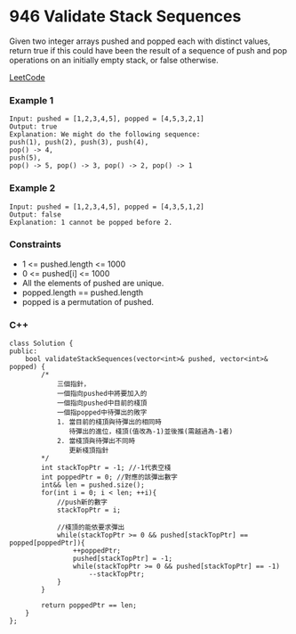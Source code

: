 # 946 Validate Stack Sequences

Given two integer arrays pushed and popped each with distinct values, return true if this could have been the result of a sequence of push and pop operations on an initially empty stack, or false otherwise.

[LeetCode](https://leetcode.cn/problems/validate-stack-sequences/)


### Example 1

```
Input: pushed = [1,2,3,4,5], popped = [4,5,3,2,1]
Output: true
Explanation: We might do the following sequence:
push(1), push(2), push(3), push(4),
pop() -> 4,
push(5),
pop() -> 5, pop() -> 3, pop() -> 2, pop() -> 1
```

### Example 2

```
Input: pushed = [1,2,3,4,5], popped = [4,3,5,1,2]
Output: false
Explanation: 1 cannot be popped before 2.
```

### Constraints

* 1 <= pushed.length <= 1000
* 0 <= pushed[i] <= 1000
* All the elements of pushed are unique.
* popped.length == pushed.length
* popped is a permutation of pushed.

### C++ 

```
class Solution {
public:
    bool validateStackSequences(vector<int>& pushed, vector<int>& popped) {
        /*
            三個指針，
            一個指向pushed中將要加入的
            一個指向pushed中目前的棧頂
            一個指popped中待彈出的敗字
            1. 當目前的棧頂與待彈出的相同時
               待彈出的進位，棧頂(值改為-1)並後推(需越過為-1者)
            2. 當棧頂與待彈出不同時
               更新棧頂指針
        */
        int stackTopPtr = -1; //-1代表空棧
        int poppedPtr = 0; //對應的該彈出數字
        int&& len = pushed.size();
        for(int i = 0; i < len; ++i){
            //push新的數字
            stackTopPtr = i;

            //棧頂的能依要求彈出
            while(stackTopPtr >= 0 && pushed[stackTopPtr] == popped[poppedPtr]){
                ++poppedPtr;
                pushed[stackTopPtr] = -1;
                while(stackTopPtr >= 0 && pushed[stackTopPtr] == -1)
                    --stackTopPtr;
            }            
        }

        return poppedPtr == len;
    }
};
```